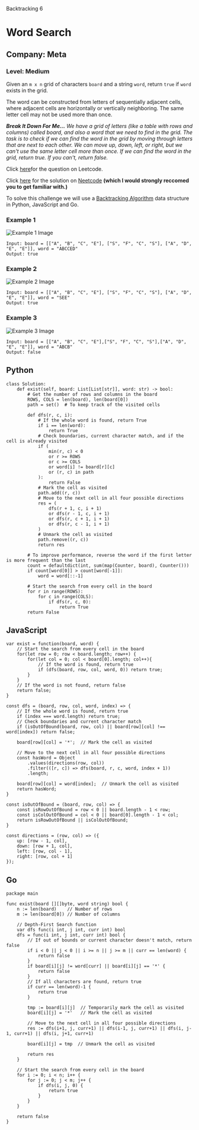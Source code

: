 Backtracking 6
# Word Search
## Company: Meta
### Level: Medium

Given an `m x n` grid of characters `board` and a string `word`, return `true` if `word` exists in the grid.

The word can be constructed from letters of sequentially adjacent cells, where adjacent cells are horizontally or vertically neighboring. The same letter cell may not be used more than once.

***Break It Down For Me...***
*We have a grid of letters (like a table with rows and columns) called board, and also a word that we need to find in the grid.*
*The task is to check if we can find the word in the grid by moving through letters that are next to each other.*
*We can move up, down, left, or right, but we can't use the same letter cell more than once.*
*If we can find the word in the grid, return true. If you can't, return false.*

Click [here](https://leetcode.com/problems/word-search/description/)for the question on Leetcode.

Click [here](https://www.youtube.com/watch?v=pfiQ_PS1g8E) for the solution on [Neetcode](https://neetcode.io/) **(which I would strongly reccomed you to get familiar with.)**

To solve this challenge we will use a [Backtracking Algorithm](https://www.simplilearn.com/tutorials/data-structure-tutorial/backtracking-algorithm#:~:text=Backtracking%20is%20an%20algorithmic%20technique,meet%20them%20will%20be%20removed.) data structure in Python, JavaScript and Go.

### Example 1
![Example 1 Image](https://assets.leetcode.com/uploads/2020/11/04/word2.jpg)
```
Input: board = [["A", "B", "C", "E"], ["S", "F", "C", "S"], ["A", "D", "E", "E"]], word = "ABCCED"
Output: true
```

### Example 2
![Example 2 Image](https://assets.leetcode.com/uploads/2020/11/04/word-1.jpg)
```
Input: board = [["A", "B", "C", "E"], ["S", "F", "C", "S"], ["A", "D", "E", "E"]], word = "SEE"
Output: true
```

### Example 3
![Example 3 Image](https://assets.leetcode.com/uploads/2020/10/15/word3.jpg)
```
Input: board = [["A", "B", "C", "E"],["S", "F", "C", "S"],["A", "D", "E", "E"]], word = "ABCB"
Output: false
```


## Python
```
class Solution:
    def exist(self, board: List[List[str]], word: str) -> bool:
        # Get the number of rows and columns in the board
        ROWS, COLS = len(board), len(board[0])
        path = set()  # To keep track of the visited cells

        def dfs(r, c, i):
            # If the whole word is found, return True
            if i == len(word):
                return True
            # Check boundaries, current character match, and if the cell is already visited
            if (
                min(r, c) < 0
                or r >= ROWS
                or c >= COLS
                or word[i] != board[r][c]
                or (r, c) in path
            ):
                return False
            # Mark the cell as visited
            path.add((r, c))
            # Move to the next cell in all four possible directions
            res = (
                dfs(r + 1, c, i + 1)
                or dfs(r - 1, c, i + 1)
                or dfs(r, c + 1, i + 1)
                or dfs(r, c - 1, i + 1)
            )
            # Unmark the cell as visited
            path.remove((r, c))
            return res

        # To improve performance, reverse the word if the first letter is more frequent than the last
        count = defaultdict(int, sum(map(Counter, board), Counter()))
        if count[word[0]] > count[word[-1]]:
            word = word[::-1]
            
        # Start the search from every cell in the board
        for r in range(ROWS):
            for c in range(COLS):
                if dfs(r, c, 0):
                    return True
        return False
```

## JavaScript
```
var exist = function(board, word) {
    // Start the search from every cell in the board
    for(let row = 0; row < board.length; row++) {
        for(let col = 0; col < board[0].length; col++){
            // If the word is found, return true
            if (dfs(board, row, col, word, 0)) return true;
        }
    }
    // If the word is not found, return false
    return false;
}

const dfs = (board, row, col, word, index) => {
    // If the whole word is found, return true
    if (index === word.length) return true;
    // Check boundaries and current character match
    if (isOutOfBound(board, row, col) || board[row][col] !== word[index]) return false;
        
    board[row][col] = '*';  // Mark the cell as visited
    
    // Move to the next cell in all four possible directions
    const hasWord = Object
        .values(directions(row, col))
        .filter(([r, c]) => dfs(board, r, c, word, index + 1))
        .length;
    
    board[row][col] = word[index];  // Unmark the cell as visited
    return hasWord;
}

const isOutOfBound = (board, row, col) => {
    const isRowOutOfBound = row < 0 || board.length - 1 < row;
    const isColOutOfBound = col < 0 || board[0].length - 1 < col;
    return isRowOutOfBound || isColOutOfBound;
}

const directions = (row, col) => ({
    up: [row - 1, col],
    down: [row + 1, col],
    left: [row, col - 1],
    right: [row, col + 1]
});
```

## Go
```
package main

func exist(board [][]byte, word string) bool {
	n := len(board)    // Number of rows
	m := len(board[0]) // Number of columns

	// Depth-First Search function
	var dfs func(i int, j int, curr int) bool
	dfs = func(i int, j int, curr int) bool {
		// If out of bounds or current character doesn't match, return false
		if i < 0 || j < 0 || i >= n || j >= m || curr == len(word) {
			return false
		}
		if board[i][j] != word[curr] || board[i][j] == '*' {
			return false
		}
		// If all characters are found, return true
		if curr == len(word)-1 {
			return true
		}

		tmp := board[i][j]  // Temporarily mark the cell as visited
		board[i][j] = '*'   // Mark the cell as visited

		// Move to the next cell in all four possible directions
		res := dfs(i+1, j, curr+1) || dfs(i-1, j, curr+1) || dfs(i, j-1, curr+1) || dfs(i, j+1, curr+1)

		board[i][j] = tmp  // Unmark the cell as visited

		return res
	}

	// Start the search from every cell in the board
	for i := 0; i < n; i++ {
		for j := 0; j < m; j++ {
			if dfs(i, j, 0) {
				return true
			}
		}
	}

	return false
}
```